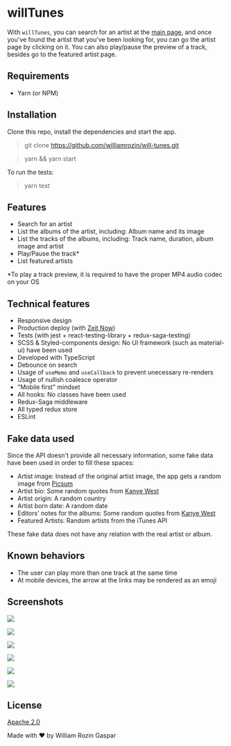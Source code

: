 # willTunes

With `willTunes`, you can search for an artist at the [main page](will-tunes.now.sh), and once you've found the artist that you've been looking for, you can go the artist page by clicking on it. You can also play/pause the preview of a track, besides go to the featured artist page.

## Requirements
- Yarn (or NPM)

## Installation

Clone this repo, install the dependencies and start the app.

> git clone https://github.com/williamrozin/will-tunes.git

> yarn && yarn start

To run the tests:

> yarn test

## Features

- Search for an artist
- List the albums of the artist, including: Album name and its image
- List the tracks of the albums, including: Track name, duration, album image and artist
- Play/Pause the track*
- List featured artists

*To play a track preview, it is required to have the proper MP4 audio codec on your OS

## Technical features

- Responsive design
- Production deploy (with [Zeit Now](https://zeit.co/))
- Tests (with jest + react-testing-library + redux-saga-testing)
- SCSS & Styled-components design: No UI framework (such as material-ui) have been used
- Developed with TypeScript
- Debounce on search
- Usage of `useMemo` and `useCallback` to prevent unecessary re-renders
- Usage of nullish coalesce operator
- "Mobile first" mindset
- All hooks: No classes have been used
- Redux-Saga middleware
- All typed redux store
- ESLint


## Fake data used

Since the API doesn't provide all necessary information, some fake data have been used in order to fill these spaces:

- Artist image: Instead of the original artist image, the app gets a random image from [Picsum](https://picsum.photos/)
- Artist bio: Some random quotes from [Kanye West](https://api.kanye.rest/)
- Artist origin: A random country
- Artist born date: A random date
- Editors' notes for the albums: Some random quotes from [Kanye West](https://api.kanye.rest/)
- Featured Artists: Random artists from the iTunes API

These fake data does not have any relation with the real artist or album.

## Known behaviors

- The user can play more than one track at the same time
- At mobile devices, the arrow at the links may be rendered as an emoji

## Screenshots

![](https://i.imgur.com/guYAcff.png)

![](https://i.imgur.com/5J9WJ7Q.png)

![](https://i.imgur.com/qCCMC95.png)

![](https://i.imgur.com/5GyqZZQ.png)

![](https://i.imgur.com/HeJz8pf.png)

![](https://i.imgur.com/EBe4R7W.png)


## License

[Apache 2.0](https://github.com/williamrozin/will-tunes/blob/master/LICENSE)

Made with :heart: by William Rozin Gaspar
